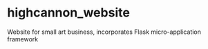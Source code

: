 # highcannon_website
Website for small art business, incorporates Flask micro-application framework
